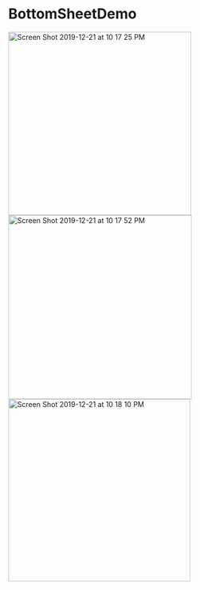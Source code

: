 # BottomSheetDemo
<img width="367" alt="Screen Shot 2019-12-21 at 10 17 25 PM" src="https://user-images.githubusercontent.com/42650833/71316586-d9923a00-243f-11ea-9de0-867757de27eb.png">
<img width="368" alt="Screen Shot 2019-12-21 at 10 17 52 PM" src="https://user-images.githubusercontent.com/42650833/71316587-d9923a00-243f-11ea-8a34-8ee5978cb5cd.png">
<img width="365" alt="Screen Shot 2019-12-21 at 10 18 10 PM" src="https://user-images.githubusercontent.com/42650833/71316588-d9923a00-243f-11ea-818a-6a5a50ab5a4d.png">
